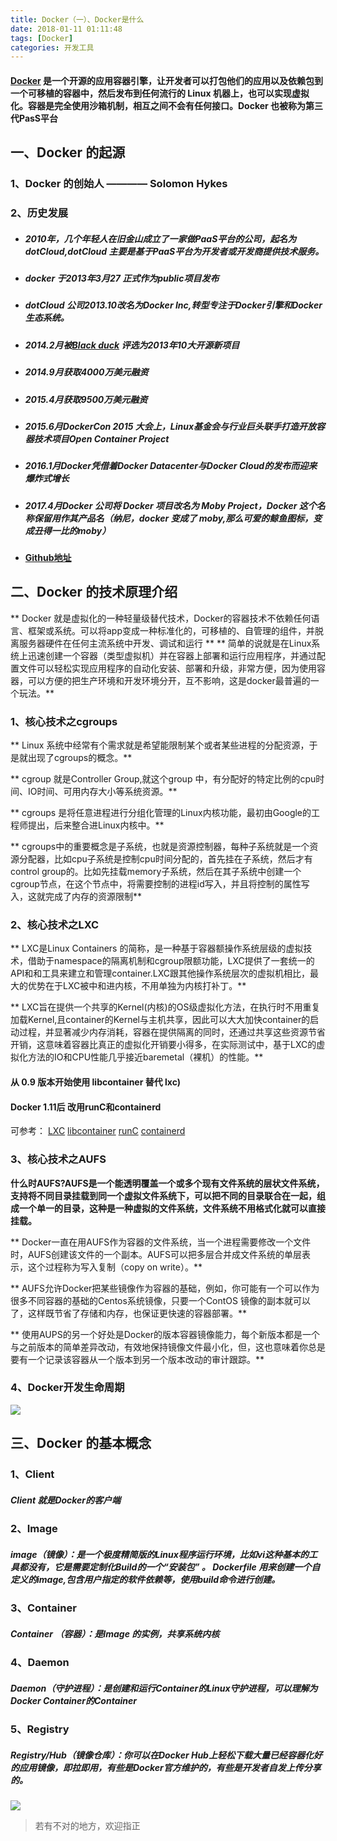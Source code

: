 ```yaml
---
title: Docker（一）、Docker是什么
date: 2018-01-11 01:11:48
tags: [Docker]
categories: 开发工具
---
```

#### [Docker](https://baike.baidu.com/item/Docker/13344470?fr=aladdin) 是一个开源的应用容器引擎，让开发者可以打包他们的应用以及依赖包到一个可移植的容器中，然后发布到任何流行的 Linux 机器上，也可以实现虚拟化。容器是完全使用沙箱机制，相互之间不会有任何接口。Docker 也被称为第三代PasS平台

## 一、Docker 的起源
### 1、Docker 的创始人 ———— Solomon Hykes
### 2、历史发展
+ ##### 2010年，几个年轻人在旧金山成立了一家做PaaS平台的公司，起名为 dotCloud,dotCloud 主要是基于PaaS平台为开发者或开发商提供技术服务。
+ ##### docker 于2013年3月27 正式作为public项目发布
+ ##### dotCloud 公司2013.10改名为Docker Inc,转型专注于Docker引擎和Docker生态系统。
+ ##### 2014.2月被[Black duck](https://baike.baidu.com/item/blackduck%E8%BD%AF%E4%BB%B6/13466605) 评选为2013年10大开源新项目
+ ##### 2014.9月获取4000万美元融资
+ ##### 2015.4月获取9500万美元融资
+ ##### 2015.6月DockerCon 2015 大会上，Linux基金会与行业巨头联手打造开放容器技术项目Open Container Project
+ ##### 2016.1月Docker凭借着Docker Datacenter与Docker Cloud的发布而迎来爆炸式增长
+ ##### 2017.4月Docker 公司将 Docker 项目改名为 Moby Project，Docker 这个名称保留用作其产品名（纳尼，docker 变成了 moby,那么可爱的鲸鱼图标，变成丑得一比的moby）
+ #### [Github地址](https://github.com/moby/moby)

## 二、Docker 的技术原理介绍
** Docker 就是虚拟化的一种轻量级替代技术，Docker的容器技术不依赖任何语言、框架或系统。可以将app变成一种标准化的，可移植的、自管理的组件，并脱离服务器硬件在任何主流系统中开发、调试和运行 **
** 简单的说就是在Linux系统上迅速创建一个容器（类型虚拟机）并在容器上部署和运行应用程序，并通过配置文件可以轻松实现应用程序的自动化安装、部署和升级，非常方便，因为使用容器，可以方便的把生产环境和开发环境分开，互不影响，这是docker最普遍的一个玩法。**

### 1、核心技术之cgroups
** Linux 系统中经常有个需求就是希望能限制某个或者某些进程的分配资源，于是就出现了cgroups的概念。**

** cgroup 就是Controller Group,就这个group 中，有分配好的特定比例的cpu时间、IO时间、可用内存大小等系统资源。**

** cgroups 是将任意进程进行分组化管理的Linux内核功能，最初由Google的工程师提出，后来整合进Linux内核中。**

** cgroups中的重要概念是子系统，也就是资源控制器，每种子系统就是一个资源分配器，比如cpu子系统是控制cpu时间分配的，首先挂在子系统，然后才有control group的。比如先挂载memory子系统，然后在其子系统中创建一个cgroup节点，在这个节点中，将需要控制的进程id写入，并且将控制的属性写入，这就完成了内存的资源限制**

### 2、核心技术之LXC 
** LXC是Linux Containers 的简称，是一种基于容器额操作系统层级的虚拟技术，借助于namespace的隔离机制和cgroup限额功能，LXC提供了一套统一的API和和工具来建立和管理container.LXC跟其他操作系统层次的虚拟机相比，最大的优势在于LXC被中和进内核，不用单独为内核打补丁。**

** LXC旨在提供一个共享的Kernel(内核)的OS级虚拟化方法，在执行时不用重复加载Kernel,且container的Kernel与主机共享，因此可以大大加快container的启动过程，并显著减少内存消耗，容器在提供隔离的同时，还通过共享这些资源节省开销，这意味着容器比真正的虚拟化开销要小得多，在实际测试中，基于LXC的虚拟化方法的IO和CPU性能几乎接近baremetal（裸机）的性能。**

#### 从 0.9 版本开始使用 libcontainer 替代 lxc)
#### Docker 1.11后	改用runC和containerd
可参考：
[LXC](https://linuxcontainers.org/lxc/introduction/)
[libcontainer](https://github.com/docker/libcontainer)
[runC](https://github.com/opencontainers/runc)
[containerd](https://github.com/containerd/containerd)


### 3、核心技术之AUFS
 **什么时AUFS?AUFS是一个能透明覆盖一个或多个现有文件系统的层状文件系统，支持将不同目录挂载到同一个虚拟文件系统下，可以把不同的目录联合在一起，组成一个单一的目录，这种是一种虚拟的文件系统，文件系统不用格式化就可以直接挂载。**
 
** Docker一直在用AUFS作为容器的文件系统，当一个进程需要修改一个文件时，AUFS创建该文件的一个副本。AUFS可以把多层合并成文件系统的单层表示，这个过程称为写入复制（copy on write）。**

** AUFS允许Docker把某些镜像作为容器的基础，例如，你可能有一个可以作为很多不同容器的基础的Centos系统镜像，只要一个ContOS 镜像的副本就可以了，这样既节省了存储和内存，也保证更快速的容器部署。**

** 使用AUPS的另一个好处是Docker的版本容器镜像能力，每个新版本都是一个与之前版本的简单差异改动，有效地保持镜像文件最小化，但，这也意味着你总是要有一个记录该容器从一个版本到另一个版本改动的审计跟踪。**

### 4、Docker开发生命周期
![](/upload/images/40296.png)

## 三、Docker 的基本概念
### 1、Client 
##### Client 就是Docker的客户端

### 2、Image
##### image（镜像）：是一个极度精简版的Linux程序运行环境，比如vi这种基本的工具都没有，它是需要定制化Build的一个“安装包” 。 Dockerfile 用来创建一个自定义的image,包含用户指定的软件依赖等，使用build命令进行创建。

### 3、Container
##### Container （容器）：是Image 的实例，共享系统内核

### 4、Daemon
##### Daemon（守护进程）：是创建和运行Container的Linux守护进程，可以理解为Docker Container的Container

### 5、Registry
##### Registry/Hub（镜像仓库）：你可以在Docker Hub上轻松下载大量已经容器化好的应用镜像，即拉即用，有些是Docker官方维护的，有些是开发者自发上传分享的。

![](/Docker（一）、Docker是什么/76049.png)

> 若有不对的地方，欢迎指正
















